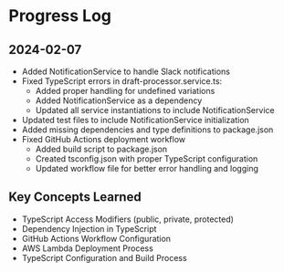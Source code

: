 # Progress Log

## 2024-02-07
- Added NotificationService to handle Slack notifications
- Fixed TypeScript errors in draft-processor.service.ts:
  - Added proper handling for undefined variations
  - Added NotificationService as a dependency
  - Updated all service instantiations to include NotificationService
- Updated test files to include NotificationService initialization
- Added missing dependencies and type definitions to package.json
- Fixed GitHub Actions deployment workflow
  - Added build script to package.json
  - Created tsconfig.json with proper TypeScript configuration
  - Updated workflow file for better error handling and logging

## Key Concepts Learned
- TypeScript Access Modifiers (public, private, protected)
- Dependency Injection in TypeScript
- GitHub Actions Workflow Configuration
- AWS Lambda Deployment Process
- TypeScript Configuration and Build Process 